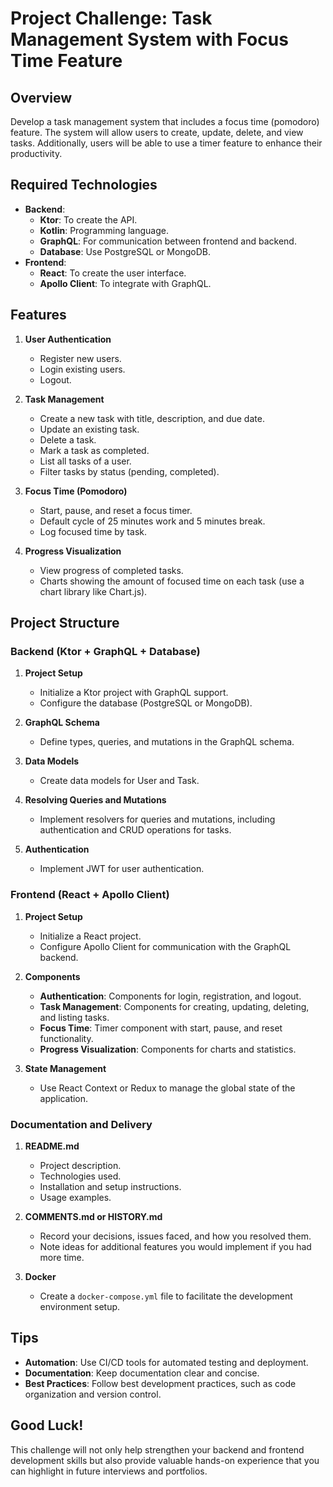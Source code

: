 # Project Challenge: Task Management System with Focus Time Feature

## Overview
Develop a task management system that includes a focus time (pomodoro) feature. The system will allow users to create, update, delete, and view tasks. Additionally, users will be able to use a timer feature to enhance their productivity.

## Required Technologies
- **Backend**:
  - **Ktor**: To create the API.
  - **Kotlin**: Programming language.
  - **GraphQL**: For communication between frontend and backend.
  - **Database**: Use PostgreSQL or MongoDB.
- **Frontend**:
  - **React**: To create the user interface.
  - **Apollo Client**: To integrate with GraphQL.

## Features

1. **User Authentication**
   - Register new users.
   - Login existing users.
   - Logout.

2. **Task Management**
   - Create a new task with title, description, and due date.
   - Update an existing task.
   - Delete a task.
   - Mark a task as completed.
   - List all tasks of a user.
   - Filter tasks by status (pending, completed).

3. **Focus Time (Pomodoro)**
   - Start, pause, and reset a focus timer.
   - Default cycle of 25 minutes work and 5 minutes break.
   - Log focused time by task.

4. **Progress Visualization**
   - View progress of completed tasks.
   - Charts showing the amount of focused time on each task (use a chart library like Chart.js).

## Project Structure

### Backend (Ktor + GraphQL + Database)
1. **Project Setup**
   - Initialize a Ktor project with GraphQL support.
   - Configure the database (PostgreSQL or MongoDB).

2. **GraphQL Schema**
   - Define types, queries, and mutations in the GraphQL schema.

3. **Data Models**
   - Create data models for User and Task.

4. **Resolving Queries and Mutations**
   - Implement resolvers for queries and mutations, including authentication and CRUD operations for tasks.

5. **Authentication**
   - Implement JWT for user authentication.

### Frontend (React + Apollo Client)
1. **Project Setup**
   - Initialize a React project.
   - Configure Apollo Client for communication with the GraphQL backend.

2. **Components**
   - **Authentication**: Components for login, registration, and logout.
   - **Task Management**: Components for creating, updating, deleting, and listing tasks.
   - **Focus Time**: Timer component with start, pause, and reset functionality.
   - **Progress Visualization**: Components for charts and statistics.

3. **State Management**
   - Use React Context or Redux to manage the global state of the application.

### Documentation and Delivery
1. **README.md**
   - Project description.
   - Technologies used.
   - Installation and setup instructions.
   - Usage examples.

2. **COMMENTS.md or HISTORY.md**
   - Record your decisions, issues faced, and how you resolved them.
   - Note ideas for additional features you would implement if you had more time.

3. **Docker**
   - Create a `docker-compose.yml` file to facilitate the development environment setup.

## Tips
- **Automation**: Use CI/CD tools for automated testing and deployment.
- **Documentation**: Keep documentation clear and concise.
- **Best Practices**: Follow best development practices, such as code organization and version control.

## Good Luck!
This challenge will not only help strengthen your backend and frontend development skills but also provide valuable hands-on experience that you can highlight in future interviews and portfolios.
